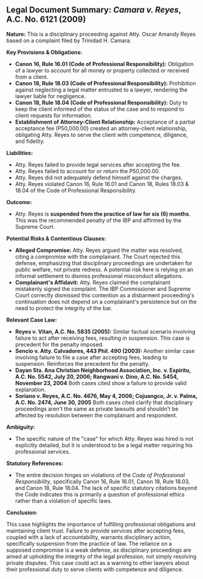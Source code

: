 ## Legal Document Summary: *Camara v. Reyes*, A.C. No. 6121 (2009)

**Nature:** This is a disciplinary proceeding against Atty. Oscar Amandy Reyes based on a complaint filed by Trinidad H. Camara.

**Key Provisions & Obligations:**

*   **Canon 16, Rule 16.01 (Code of Professional Responsibility):** Obligation of a lawyer to account for all money or property collected or received from a client.
*   **Canon 18, Rule 18.03 (Code of Professional Responsibility):** Prohibition against neglecting a legal matter entrusted to a lawyer, rendering the lawyer liable for negligence.
*   **Canon 18, Rule 18.04 (Code of Professional Responsibility):** Duty to keep the client informed of the status of the case and to respond to client requests for information.
*   **Establishment of Attorney-Client Relationship:** Acceptance of a partial acceptance fee (P50,000.00) created an attorney-client relationship, obligating Atty. Reyes to serve the client with competence, diligence, and fidelity.

**Liabilities:**

*   Atty. Reyes failed to provide legal services after accepting the fee.
*   Atty. Reyes failed to account for or return the P50,000.00.
*   Atty. Reyes did not adequately defend himself against the charges.
*   Atty. Reyes violated Canon 16, Rule 16.01 and Canon 18, Rules 18.03 & 18.04 of the Code of Professional Responsibility.

**Outcome:**

*   Atty. Reyes is **suspended from the practice of law for six (6) months**. This was the recommended penalty of the IBP and affirmed by the Supreme Court.

**Potential Risks & Contentious Clauses:**

*   **Alleged Compromise:** Atty. Reyes argued the matter was resolved, citing a compromise with the complainant. The Court rejected this defense, emphasizing that disciplinary proceedings are undertaken for public welfare, not private redress. A potential risk here is relying on an informal settlement to dismiss professional misconduct allegations.
*   **Complainant's Affidavit:** Atty. Reyes claimed the complainant mistakenly signed the complaint. The IBP Commissioner and Supreme Court correctly dismissed this contention as a disbarment proceeding's continuation does not depend on a complainant's persistence but on the need to protect the integrity of the bar.

**Relevant Case Law:**

*   **Reyes v. Vitan, A.C. No. 5835 (2005):** Similar factual scenario involving failure to act after receiving fees, resulting in suspension. This case is precedent for the penalty imposed.
*   **Sencio v. Atty. Calvadores, 443 Phil. 490 (2003):** Another similar case involving failure to file a case after accepting fees, leading to suspension. Reinforces the precedent for the penalty.
*   **Dayan Sta. Ana Christian Neighborhood Association, Inc. v. Espiritu, A.C. No. 5542, July 20, 2006; Rangwani v. Dino, A.C. No. 5454, November 23, 2004** Both cases cited show a failure to provide valid explanation.
*   **Soriano v. Reyes, A.C. No. 4676, May 4, 2006; Cojuangco, Jr. v. Palma, A.C. No. 2474, June 30, 2005** Both cases cited clarify that disciplinary proceedings aren't the same as private lawsuits and shouldn't be affected by resolution between the complainant and respondent.

**Ambiguity:**

*   The specific nature of the "case" for which Atty. Reyes was hired is not explicitly detailed, but it is understood to be a legal matter requiring his professional services.

**Statutory References:**

*   The entire decision hinges on violations of the *Code of Professional Responsibility*, specifically Canon 16, Rule 16.01, Canon 18, Rule 18.03, and Canon 18, Rule 18.04. The lack of specific statutory citations beyond the Code indicates this is primarily a question of professional ethics rather than a violation of specific laws.

**Conclusion:**

This case highlights the importance of fulfilling professional obligations and maintaining client trust. Failure to provide services after accepting fees, coupled with a lack of accountability, warrants disciplinary action, specifically suspension from the practice of law. The reliance on a supposed compromise is a weak defense, as disciplinary proceedings are aimed at upholding the integrity of the legal profession, not simply resolving private disputes. This case could act as a warning to other lawyers about their professional duty to serve clients with competence and diligence.
